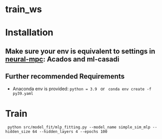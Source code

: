 # train_ws
# Installation
## Make sure your env is equivalent to settings in [neural-mpc](https://github.com/TUM-AAS/neural-mpc): Acados and ml-casadi
## Further recommended Requirements
- Anaconda env is provided: ```python = 3.9 ``` or
``` conda env create -f py39.yaml```
# Train
``` python src/model_fit/mlp_fitting.py --model_name simple_sim_mlp --hidden_size 64 --hidden_layers 4 --epochs 100```
